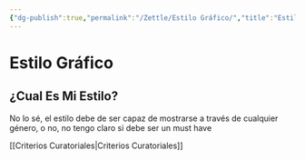 ```yaml
---
{"dg-publish":true,"permalink":"/Zettle/Estilo Gráfico/","title":"Estilo Gráfico","created":"Tuesday, 2023-04-25, 1:43:48 pm","updated":"2023-09-25T12:37"}
---
```



# Estilo Gráfico

## ¿Cual Es Mi Estilo?

No lo sé, el estilo debe de ser capaz de mostrarse a través de cualquier género, o no, no tengo claro si debe ser un must have

[[Criterios Curatoriales\|Criterios Curatoriales]]